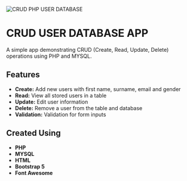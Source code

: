 
![CRUD PHP USER DATABASE](https://github.com/user-attachments/assets/5cc1b56b-cda9-48bd-b858-11262e5f5d68)


# CRUD USER DATABASE APP
A simple app demonstrating CRUD (Create, Read, Update, Delete) operations using PHP and MYSQL.

## Features

- **Create:** Add new users with first name, surname, email and gender
- **Read:** View all stored users in a table
- **Update:** Edit user information
- **Delete:** Remove a user from the table and database
- **Validation:** Validation for form inputs


## Created Using

- **PHP**
- **MYSQL**
- **HTML**
- **Bootstrap 5**
- **Font Awesome**

